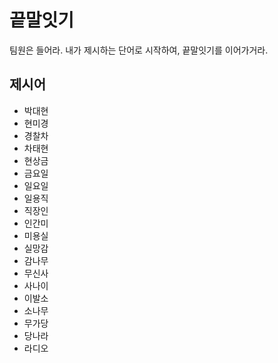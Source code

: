 # 끝말잇기

팀원은 들어라. 내가 제시하는 단어로 시작하여, 끝말잇기를 이어가거라.

## 제시어

- 박대현
- 현미경
- 경찰차
- 차태현
- 현상금
- 금요일
- 일요일
- 일용직
- 직장인
- 인간미
- 미용실
- 실망감
- 감나무
- 무신사
- 사나이
- 이발소
- 소나무
- 무가당
- 당나라
- 라디오